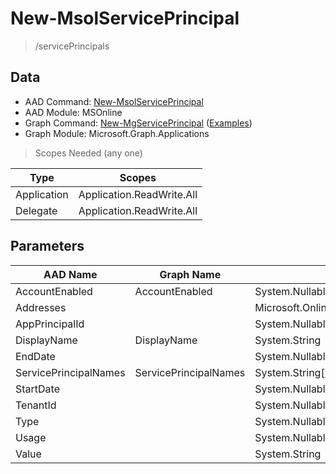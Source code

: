 # New-MsolServicePrincipal

> /servicePrincipals

## Data

+ AAD Command: [New-MsolServicePrincipal](https://docs.microsoft.com/en-us/powershell/module/MSOnline/New-MsolServicePrincipal)
+ AAD Module: MSOnline
+ Graph Command: [New-MgServicePrincipal](https://docs.microsoft.com/en-us/powershell/module/Microsoft.Graph.Applications/New-MgServicePrincipal) ([Examples](https://github.com/orgs/msgraph/discussions?discussions_q=New-MgServicePrincipal))
+ Graph Module: Microsoft.Graph.Applications

> Scopes Needed (any one)

|Type|Scopes|
|---|---|
|Application|Application.ReadWrite.All|
|Delegate|Application.ReadWrite.All|

## Parameters

|AAD Name|Graph Name|AAD Type|Graph Type|Infos|
|---|---|---|---|---|
|AccountEnabled|AccountEnabled|System.Nullable/System.Boolean|System.Management.Automation.SwitchParameter||
|Addresses||Microsoft.Online.Administration.RedirectUri[]|||
|AppPrincipalId||System.Nullable/System.Guid|||
|DisplayName|DisplayName|System.String|System.String||
|EndDate||System.Nullable/System.DateTime|||
|ServicePrincipalNames|ServicePrincipalNames|System.String[]|System.String[]||
|StartDate||System.Nullable/System.DateTime|||
|TenantId||System.Nullable/System.Guid|||
|Type||System.Nullable/Microsoft.Online.Administration.ServicePrincipalCredentialType|||
|Usage||System.Nullable/Microsoft.Online.Administration.ServicePrincipalCredentialUsage|||
|Value||System.String|||

